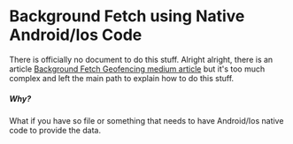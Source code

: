 # Background Fetch using Native Android/Ios Code
There is officially no document to do this stuff.
Alright alright, there is an article [Background Fetch Geofencing medium article] but it's too much complex and left the main path to explain how to do this stuff.

##### Why?
What if you have so file or something that needs to have Android/Ios native code to provide the data.


[Background Fetch Geofencing medium article]:<https://medium.com/flutter/executing-dart-in-the-background-with-flutter-plugins-and-geofencing-2b3e40a1a124>